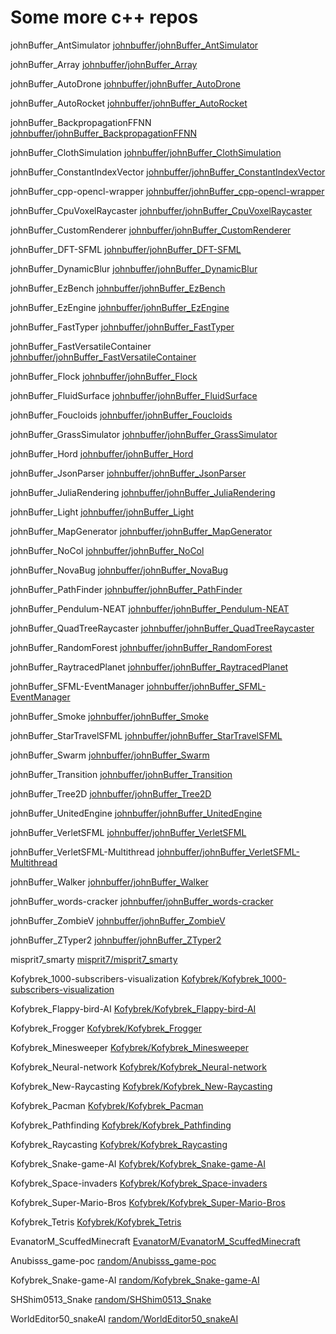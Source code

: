 # Some more c++ repos



johnBuffer_AntSimulator [johnbuffer/johnBuffer_AntSimulator](johnbuffer/johnBuffer_AntSimulator)


johnBuffer_Array [johnbuffer/johnBuffer_Array](johnbuffer/johnBuffer_Array)


johnBuffer_AutoDrone [johnbuffer/johnBuffer_AutoDrone](johnbuffer/johnBuffer_AutoDrone)


johnBuffer_AutoRocket [johnbuffer/johnBuffer_AutoRocket](johnbuffer/johnBuffer_AutoRocket)


johnBuffer_BackpropagationFFNN [johnbuffer/johnBuffer_BackpropagationFFNN](johnbuffer/johnBuffer_BackpropagationFFNN)


johnBuffer_ClothSimulation [johnbuffer/johnBuffer_ClothSimulation](johnbuffer/johnBuffer_ClothSimulation)


johnBuffer_ConstantIndexVector [johnbuffer/johnBuffer_ConstantIndexVector](johnbuffer/johnBuffer_ConstantIndexVector)


johnBuffer_cpp-opencl-wrapper [johnbuffer/johnBuffer_cpp-opencl-wrapper](johnbuffer/johnBuffer_cpp-opencl-wrapper)


johnBuffer_CpuVoxelRaycaster [johnbuffer/johnBuffer_CpuVoxelRaycaster](johnbuffer/johnBuffer_CpuVoxelRaycaster)


johnBuffer_CustomRenderer [johnbuffer/johnBuffer_CustomRenderer](johnbuffer/johnBuffer_CustomRenderer)


johnBuffer_DFT-SFML [johnbuffer/johnBuffer_DFT-SFML](johnbuffer/johnBuffer_DFT-SFML)


johnBuffer_DynamicBlur [johnbuffer/johnBuffer_DynamicBlur](johnbuffer/johnBuffer_DynamicBlur)


johnBuffer_EzBench [johnbuffer/johnBuffer_EzBench](johnbuffer/johnBuffer_EzBench)


johnBuffer_EzEngine [johnbuffer/johnBuffer_EzEngine](johnbuffer/johnBuffer_EzEngine)


johnBuffer_FastTyper [johnbuffer/johnBuffer_FastTyper](johnbuffer/johnBuffer_FastTyper)


johnBuffer_FastVersatileContainer [johnbuffer/johnBuffer_FastVersatileContainer](johnbuffer/johnBuffer_FastVersatileContainer)


johnBuffer_Flock [johnbuffer/johnBuffer_Flock](johnbuffer/johnBuffer_Flock)


johnBuffer_FluidSurface [johnbuffer/johnBuffer_FluidSurface](johnbuffer/johnBuffer_FluidSurface)


johnBuffer_Foucloids [johnbuffer/johnBuffer_Foucloids](johnbuffer/johnBuffer_Foucloids)


johnBuffer_GrassSimulator [johnbuffer/johnBuffer_GrassSimulator](johnbuffer/johnBuffer_GrassSimulator)


johnBuffer_Hord [johnbuffer/johnBuffer_Hord](johnbuffer/johnBuffer_Hord)


johnBuffer_JsonParser [johnbuffer/johnBuffer_JsonParser](johnbuffer/johnBuffer_JsonParser)


johnBuffer_JuliaRendering [johnbuffer/johnBuffer_JuliaRendering](johnbuffer/johnBuffer_JuliaRendering)


johnBuffer_Light [johnbuffer/johnBuffer_Light](johnbuffer/johnBuffer_Light)


johnBuffer_MapGenerator [johnbuffer/johnBuffer_MapGenerator](johnbuffer/johnBuffer_MapGenerator)


johnBuffer_NoCol [johnbuffer/johnBuffer_NoCol](johnbuffer/johnBuffer_NoCol)


johnBuffer_NovaBug [johnbuffer/johnBuffer_NovaBug](johnbuffer/johnBuffer_NovaBug)


johnBuffer_PathFinder [johnbuffer/johnBuffer_PathFinder](johnbuffer/johnBuffer_PathFinder)


johnBuffer_Pendulum-NEAT [johnbuffer/johnBuffer_Pendulum-NEAT](johnbuffer/johnBuffer_Pendulum-NEAT)


johnBuffer_QuadTreeRaycaster [johnbuffer/johnBuffer_QuadTreeRaycaster](johnbuffer/johnBuffer_QuadTreeRaycaster)


johnBuffer_RandomForest [johnbuffer/johnBuffer_RandomForest](johnbuffer/johnBuffer_RandomForest)


johnBuffer_RaytracedPlanet [johnbuffer/johnBuffer_RaytracedPlanet](johnbuffer/johnBuffer_RaytracedPlanet)


johnBuffer_SFML-EventManager [johnbuffer/johnBuffer_SFML-EventManager](johnbuffer/johnBuffer_SFML-EventManager)


johnBuffer_Smoke [johnbuffer/johnBuffer_Smoke](johnbuffer/johnBuffer_Smoke)


johnBuffer_StarTravelSFML [johnbuffer/johnBuffer_StarTravelSFML](johnbuffer/johnBuffer_StarTravelSFML)


johnBuffer_Swarm [johnbuffer/johnBuffer_Swarm](johnbuffer/johnBuffer_Swarm)


johnBuffer_Transition [johnbuffer/johnBuffer_Transition](johnbuffer/johnBuffer_Transition)


johnBuffer_Tree2D [johnbuffer/johnBuffer_Tree2D](johnbuffer/johnBuffer_Tree2D)


johnBuffer_UnitedEngine [johnbuffer/johnBuffer_UnitedEngine](johnbuffer/johnBuffer_UnitedEngine)


johnBuffer_VerletSFML [johnbuffer/johnBuffer_VerletSFML](johnbuffer/johnBuffer_VerletSFML)


johnBuffer_VerletSFML-Multithread [johnbuffer/johnBuffer_VerletSFML-Multithread](johnbuffer/johnBuffer_VerletSFML-Multithread)


johnBuffer_Walker [johnbuffer/johnBuffer_Walker](johnbuffer/johnBuffer_Walker)


johnBuffer_words-cracker [johnbuffer/johnBuffer_words-cracker](johnbuffer/johnBuffer_words-cracker)


johnBuffer_ZombieV [johnbuffer/johnBuffer_ZombieV](johnbuffer/johnBuffer_ZombieV)


johnBuffer_ZTyper2 [johnbuffer/johnBuffer_ZTyper2](johnbuffer/johnBuffer_ZTyper2)


misprit7_smarty [misprit7/misprit7_smarty](misprit7/misprit7_smarty)


Kofybrek_1000-subscribers-visualization [Kofybrek/Kofybrek_1000-subscribers-visualization](Kofybrek/Kofybrek_1000-subscribers-visualization)


Kofybrek_Flappy-bird-AI [Kofybrek/Kofybrek_Flappy-bird-AI](Kofybrek/Kofybrek_Flappy-bird-AI)


Kofybrek_Frogger [Kofybrek/Kofybrek_Frogger](Kofybrek/Kofybrek_Frogger)


Kofybrek_Minesweeper [Kofybrek/Kofybrek_Minesweeper](Kofybrek/Kofybrek_Minesweeper)


Kofybrek_Neural-network [Kofybrek/Kofybrek_Neural-network](Kofybrek/Kofybrek_Neural-network)


Kofybrek_New-Raycasting [Kofybrek/Kofybrek_New-Raycasting](Kofybrek/Kofybrek_New-Raycasting)


Kofybrek_Pacman [Kofybrek/Kofybrek_Pacman](Kofybrek/Kofybrek_Pacman)


Kofybrek_Pathfinding [Kofybrek/Kofybrek_Pathfinding](Kofybrek/Kofybrek_Pathfinding)


Kofybrek_Raycasting [Kofybrek/Kofybrek_Raycasting](Kofybrek/Kofybrek_Raycasting)


Kofybrek_Snake-game-AI [Kofybrek/Kofybrek_Snake-game-AI](Kofybrek/Kofybrek_Snake-game-AI)


Kofybrek_Space-invaders [Kofybrek/Kofybrek_Space-invaders](Kofybrek/Kofybrek_Space-invaders)


Kofybrek_Super-Mario-Bros [Kofybrek/Kofybrek_Super-Mario-Bros](Kofybrek/Kofybrek_Super-Mario-Bros)


Kofybrek_Tetris [Kofybrek/Kofybrek_Tetris](Kofybrek/Kofybrek_Tetris)


EvanatorM_ScuffedMinecraft [EvanatorM/EvanatorM_ScuffedMinecraft](EvanatorM/EvanatorM_ScuffedMinecraft)


Anubisss_game-poc [random/Anubisss_game-poc](random/Anubisss_game-poc)


Kofybrek_Snake-game-AI [random/Kofybrek_Snake-game-AI](random/Kofybrek_Snake-game-AI)


SHShim0513_Snake [random/SHShim0513_Snake](random/SHShim0513_Snake)


WorldEditor50_snakeAI [random/WorldEditor50_snakeAI](random/WorldEditor50_snakeAI)


